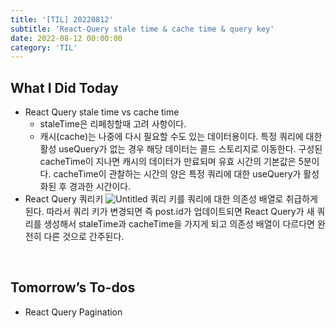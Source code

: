 ```yaml
---
title: '[TIL] 20220812'
subtitle: 'React-Query stale time & cache time & query key'
date: 2022-08-12 00:00:00
category: 'TIL'
---
```


## What I Did Today

- React Query stale time vs cache time
  - staleTime은 리페칭할때 고려 사항이다.
  - 캐시(cache)는 나중에 다시 필요할 수도 있는 데이터용이다.
    특정 쿼리에 대한 활성 useQuery가 없는 경우 해당 데이터는 콜드 스토리지로 이동한다.
    구성된 cacheTime이 지나면 캐시의 데이터가 만료되며 유효 시간의 기본값은 5분이다.
    cacheTime이 관찰하는 시간의 양은 특정 쿼리에 대한 useQuery가 활성화된 후 경과한 시간이다.
- React Query 쿼리키
  ![Untitled](https://s3-us-west-2.amazonaws.com/secure.notion-static.com/e0068a86-83b6-43cf-8fbc-e586a6acd5df/Untitled.png)
  쿼리 키를 쿼리에 대한 의존성 배열로 취급하게 된다. 따라서 쿼리 키가 변경되면 즉 post.id가 업데이트되면 React Query가 새 쿼리를 생성해서 staleTime과 cacheTime을 가지게 되고 의존성 배열이 다르다면 완전히 다른 것으로 간주된다.

<br/>

## Tomorrow’s To-dos

- React Query Pagination

  <br/>
